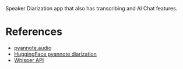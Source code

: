 Speaker Diarization app that also has transcribing and AI Chat features.

# References
  - [pyannote.audio](https://github.com/pyannote/pyannote-audio)
  - [HuggingFace pyannote diarization](https://huggingface.co/pyannote/speaker-diarization-3.0)
  - [Whisper API](https://platform.openai.com/docs/guides/speech-to-text/quickstart)